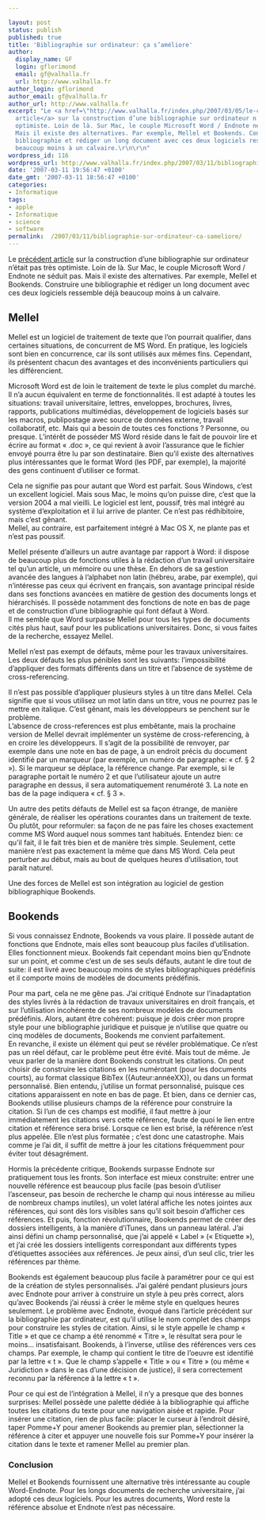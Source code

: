 ```yaml
---

layout: post
status: publish
published: true
title: 'Bibliographie sur ordinateur: ça s’améliore'
author:
  display_name: GF
  login: gflorimond
  email: gf@valhalla.fr
  url: http://www.valhalla.fr
author_login: gflorimond
author_email: gf@valhalla.fr
author_url: http://www.valhalla.fr
excerpt: "Le <a href=\"http://www.valhalla.fr/index.php/2007/03/05/le-calvaire-de-la-bibliographie-sur-ordinateur/\">précédent
  article</a> sur la construction d’une bibliographie sur ordinateur n’était pas très
  optimiste. Loin de là. Sur Mac, le couple Microsoft Word / Endnote ne séduit pas.
  Mais il existe des alternatives. Par exemple, Mellel et Bookends. Construire une
  bibliographie et rédiger un long document avec ces deux logiciels ressemble déjà
  beaucoup moins à un calvaire.\r\n\r\n"
wordpress_id: 116
wordpress_url: http://www.valhalla.fr/index.php/2007/03/11/bibliographie-sur-ordinateur-ca-sameliore/
date: '2007-03-11 19:56:47 +0100'
date_gmt: '2007-03-11 18:56:47 +0100'
categories:
- Informatique
tags:
- apple
- Informatique
- science
- software
permalink:  /2007/03/11/bibliographie-sur-ordinateur-ca-sameliore/
---
```

<p>Le <a href="http://www.valhalla.fr/index.php/2007/03/05/le-calvaire-de-la-bibliographie-sur-ordinateur/">précédent article</a> sur la construction d’une bibliographie sur ordinateur n’était pas très optimiste. Loin de là. Sur Mac, le couple Microsoft Word / Endnote ne séduit pas. Mais il existe des alternatives. Par exemple, Mellel et Bookends. Construire une bibliographie et rédiger un long document avec ces deux logiciels ressemble déjà beaucoup moins à un calvaire.</p>
<p><a id="more"></a><a id="more-116"></a></p>
<h2>Mellel</h2>
<p>Mellel est un logiciel de traitement de texte que l’on pourrait qualifier, dans certaines situations, de concurrent de MS Word. En pratique, les logiciels sont bien en concurrence, car ils sont utilisés aux mêmes fins. Cependant, ils présentent chacun des avantages et des inconvénients particuliers qui les différencient.</p>
<p>Microsoft Word est de loin le traitement de texte le plus complet du marché. Il n’a aucun équivalent en terme de fonctionnalités. Il est adapté à toutes les situations: travail universitaire, lettres, enveloppes, brochures, livres, rapports, publications multimédias, développement de logiciels basés sur les macros, publipostage avec source de données externe, travail collaboratif, etc. Mais qui a besoin de toutes ces fonctions ? Personne, ou presque. L’intérêt de posséder MS Word réside dans le fait de pouvoir lire et écrire au format « .doc », ce qui revient à avoir l’assurance que le fichier envoyé pourra être lu par son destinataire. Bien qu’il existe des alternatives plus intéressantes que le format Word (les PDF, par exemple), la majorité des gens continuent d’utiliser ce format.</p>
<p>Cela ne signifie pas pour autant que Word est parfait. Sous Windows, c’est un excellent logiciel. Mais sous Mac, le moins qu’on puisse dire, c’est que la version 2004 a mal vieilli. Le logiciel est lent, poussif, très mal intégré au système d’exploitation et il lui arrive de planter. Ce n’est pas rédhibitoire, mais c’est gênant.<br />
Mellel, au contraire, est parfaitement intégré à Mac OS X, ne plante pas et n’est pas poussif.</p>
<p>Mellel présente d’ailleurs un autre avantage par rapport à Word: il dispose de beaucoup plus de fonctions utiles à la rédaction d’un travail universitaire tel qu’un article, un mémoire ou une thèse. En dehors de sa gestion avancée des langues à l’alphabet non latin (hébreu, arabe, par exemple), qui n’intéresse pas ceux qui écrivent en français, son avantage principal réside dans ses fonctions avancées en matière de gestion des documents longs et hiérarchisés. Il possède notamment des fonctions de note en bas de page et de construction d’une bibliographie qui font défaut à Word.<br />
Il me semble que Word surpasse Mellel pour tous les types de documents cités plus haut, sauf pour les publications universitaires. Donc, si vous faites de la recherche, essayez Mellel.</p>
<p>Mellel n’est pas exempt de défauts, même pour les travaux universitaires. Les deux défauts les plus pénibles sont les suivants: l’impossibilité d’appliquer des formats différents dans un titre et l’absence de système de cross-referencing.</p>
<p>Il n’est pas possible d’appliquer plusieurs styles à un titre dans Mellel. Cela signifie que si vous utilisez un mot latin dans un titre, vous ne pourrez pas le mettre en italique. C’est gênant, mais les développeurs se penchent sur le problème.<br />
L’absence de cross-references est plus embêtante, mais la prochaine version de Mellel devrait implémenter un système de cross-referencing, à en croire les développeurs. Il s’agit de la possibilité de renvoyer, par exemple dans une note en bas de page, à un endroit précis du document identifié par un marqueur (par exemple, un numéro de paragraphe: « cf. § 2 »). Si le marqueur se déplace, la référence change. Par exemple, si le paragraphe portait le numéro 2 et que l’utilisateur ajoute un autre paragraphe en dessus, il sera automatiquement renuméroté 3. La note en bas de la page indiquera « cf. § 3 ».</p>
<p>Un autre des petits défauts de Mellel est sa façon étrange, de manière générale, de réaliser les opérations courantes dans un traitement de texte. Ou plutôt, pour reformuler: sa façon de ne pas faire les choses exactement comme MS Word auquel nous sommes tant habitués. Entendez bien: ce qu’il fait, il le fait très bien et de manière très simple. Seulement, cette manière n’est pas exactement la même que dans MS Word. Cela peut perturber au début, mais au bout de quelques heures d’utilisation, tout paraît naturel.</p>
<p>Une des forces de Mellel est son intégration au logiciel de gestion bibliographique Bookends.</p>
<h2>Bookends</h2>
<p>Si vous connaissez Endnote, Bookends va vous plaire. Il possède autant de fonctions que Endnote, mais elles sont beaucoup plus faciles d’utilisation. Elles fonctionnent mieux. Bookends fait cependant moins bien qu’Endnote sur un point, et comme c’est un de ses seuls défauts, autant le dire tout de suite: il est livré avec beaucoup moins de styles bibliographiques prédéfinis et il comporte moins de modèles de documents prédéfinis.</p>
<p>Pour ma part, cela ne me gêne pas. J’ai critiqué Endnote sur l’inadaptation des styles livrés à la rédaction de travaux universitaires en droit français, et sur l’utilisation incohérente de ses nombreux modèles de documents prédéfinis. Alors, autant être cohérent: puisque je dois créer mon propre style pour une bibliographie juridique et puisque je n’utilise que quatre ou cinq modèles de documents, Bookends me convient parfaitement.<br />
En revanche, il existe un élément qui peut se révéler problématique. Ce n’est pas un réel défaut, car le problème peut être évité. Mais tout de même. Je veux parler de la manière dont Bookends construit les citations. On peut choisir de construire les citations en les numérotant (pour les documents courts), au format classique BibTex ({Auteur:annéeXX}), ou dans un format personnalisé. Bien entendu, j’utilise un format personnalisé, puisque ces citations apparaissent en note en bas de page. Et bien, dans ce dernier cas, Bookends utilise plusieurs champs de la référence pour construire la citation. Si l’un de ces champs est modifié, il faut mettre à jour immédiatement les citations vers cette référence, faute de quoi le lien entre citation et référence sera brisé. Lorsque ce lien est brisé, la référence n’est plus appelée. Elle n’est plus formatée ; c’est donc une catastrophe. Mais comme je l’ai dit, il suffit de mettre à jour les citations fréquemment pour éviter tout désagrément.</p>
<p>Hormis la précédente critique, Bookends surpasse Endnote sur pratiquement tous les fronts. Son interface est mieux construite: entrer une nouvelle référence est beaucoup plus facile (pas besoin d’utiliser l’ascenseur, pas besoin de recherche le champ qui nous intéresse au milieu de nombreux champs inutiles), un volet latéral affiche les notes jointes aux références, qui sont dès lors visibles sans qu’il soit besoin d’afficher ces références. Et puis, fonction révolutionnaire, Bookends permet de créer des dossiers intelligents, à la manière d’iTunes, dans un panneau latéral. J’ai ainsi défini un champ personnalisé, que j’ai appelé « Label » (« Etiquette »), et j’ai créé les dossiers intelligents correspondant aux différents types d’étiquettes associées aux références. Je peux ainsi, d’un seul clic, trier les références par thème.</p>
<p>Bookends est également beaucoup plus facile à paramétrer pour ce qui est de la création de styles personnalisés. J’ai galéré pendant plusieurs jours avec Endnote pour arriver à construire un style à peu près correct, alors qu’avec Bookends j’ai réussi à créer le même style en quelques heures seulement. Le problème avec Endnote, évoqué dans l’article précédent sur la bibliographie par ordinateur, est qu’il utilise le nom complet des champs pour construire les styles de citation. Ainsi, si le style appelle le champ « Title » et que ce champ a été renommé « Titre », le résultat sera pour le moins... insatisfaisant. Bookends, à l’inverse, utilise des références vers ces champs. Par exemple, le champ qui contient le titre de l’oeuvre est identifié par la lettre « t ». Que le champ s’appelle « Title » ou « Titre » (ou même « Juridiction » dans le cas d’une décision de justice), il sera correctement reconnu par la référence à la lettre « t ».</p>
<p>Pour ce qui est de l’intégration à Mellel, il n’y a presque que des bonnes surprises: Mellel possède une palette dédiée à la bibliographie qui affiche toutes les citations du texte pour une navigation aisée et rapide. Pour insérer une citation, rien de plus facile: placer le curseur à l’endroit désiré, taper Pomme+Y pour amener Bookends au premier plan, sélectionner la référence à citer et appuyer une nouvelle fois sur Pomme+Y pour insérer la citation dans le texte et ramener Mellel au premier plan.</p>
<h3>Conclusion</h3>
<p>Mellel et Bookends fournissent une alternative très intéressante au couple Word-Endnote. Pour les longs documents de recherche universitaire, j’ai adopté ces deux logiciels. Pour les autres documents, Word reste la référence absolue et Endnote n’est pas nécessaire.</p>
